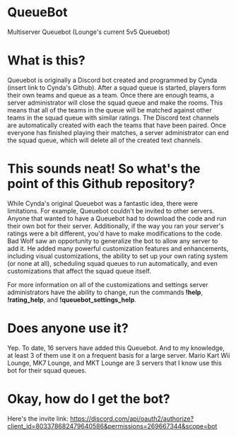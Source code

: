 # QueueBot
Multiserver Queuebot (Lounge's current 5v5 Queuebot)

# What is this?
Queuebot is originally a Discord bot created and programmed by Cynda (insert link to Cynda's Github). After a squad queue is started, players form their own teams and queue as a team. Once there are enough teams, a server administrator will close the squad queue and make the rooms. This means that all of the teams in the queue will be matched against other teams in the squad queue with similar ratings. The Discord text channels are automatically created with each the teams that have been paired. Once everyone has finished playing their matches, a server administrator can end the squad queue, which will delete all of the created text channels.

# This sounds neat! So what's the point of this Github repository?
While Cynda's original Queuebot was a fantastic idea, there were limitations. For example, Queuebot couldn't be invited to other servers. Anyone that wanted to have a Queuebot had to download the code and run their own bot for their server. Additionally, if the way you ran your server's ratings were a bit different, you'd have to make modifications to the code. Bad Wolf saw an opportunity to generalize the bot to allow any server to add it. He added many powerful customization features and enhancements, including visual customizations, the ability to set up your own rating system (or none at all), scheduling squad queues to run automatically, and even customizations that affect the squad queue itself.

For more information on all of the customizations and settings server administrators have the ability to change, run the commands **!help**, **!rating_help**, and **!queuebot_settings_help**.

# Does anyone use it?
Yep. To date, 16 servers have added this Queuebot. And to my knowledge, at least 3 of them use it on a frequent basis for a large server. Mario Kart Wii Lounge, MK7 Lounge, and MKT Lounge are 3 servers that I know use this bot for their squad queues.

# Okay, how do I get the bot?
Here's the invite link:
https://discord.com/api/oauth2/authorize?client_id=803378682479640586&permissions=269667344&scope=bot

